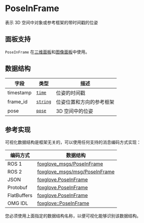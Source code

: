 # PoseInFrame

表示 3D 空间中对象或参考框架的带时间戳的位姿

## 面板支持

`PoseInFrame` 在[三维面板](../4-panel/2-3d-panel.md)和[图像面板](../4-panel/5-image-panel.md)中使用。

## 数据结构

| 字段      | 类型                                  | 描述                     |
| --------- | ------------------------------------- | ------------------------ |
| timestamp | [`time`](./built-in%20types#time)     | 位姿的时间戳             |
| frame_id  | [`string`](./built-in%20types#string) | 位姿位置和方向的参考框架 |
| pose      | [`pose`](./pose)                      | 3D 空间中的位姿          |

## 参考实现

可视化数据结构是框架无关的，可以使用任何支持的消息编码方式实现：

| 编码方式    | 数据结构                                                                                                            |
| ----------- | ------------------------------------------------------------------------------------------------------------------- |
| ROS 1       | [foxglove_msgs/PoseInFrame](https://github.com/foxglove/foxglove-sdk/blob/main/schemas/ros1/PoseInFrame.msg)        |
| ROS 2       | [foxglove_msgs/msg/PoseInFrame](https://github.com/foxglove/foxglove-sdk/blob/main/schemas/ros2/PoseInFrame.msg)    |
| JSON        | [foxglove.PoseInFrame](https://github.com/foxglove/foxglove-sdk/blob/main/schemas/jsonschema/PoseInFrame.json)      |
| Protobuf    | [foxglove.PoseInFrame](https://github.com/foxglove/foxglove-sdk/blob/main/schemas/proto/foxglove/PoseInFrame.proto) |
| FlatBuffers | [foxglove.PoseInFrame](https://github.com/foxglove/foxglove-sdk/blob/main/schemas/flatbuffer/PoseInFrame.fbs)       |
| OMG IDL     | [foxglove::PoseInFrame](https://github.com/foxglove/foxglove-sdk/blob/main/schemas/omgidl/foxglove/PoseInFrame.idl) |

您必须使用上面指定的数据结构名称，以便可视化能够识别该数据结构。
